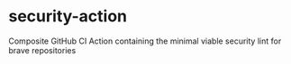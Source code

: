 # security-action
Composite GitHub CI Action containing the minimal viable security lint for brave repositories
